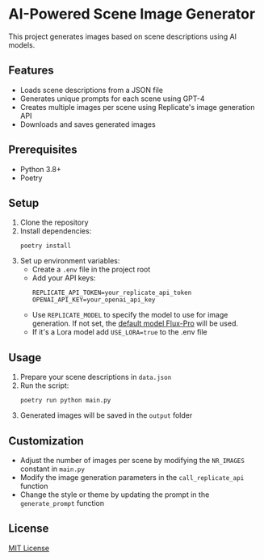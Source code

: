 # AI-Powered Scene Image Generator

This project generates images based on scene descriptions using AI models.

## Features

- Loads scene descriptions from a JSON file
- Generates unique prompts for each scene using GPT-4
- Creates multiple images per scene using Replicate's image generation API
- Downloads and saves generated images

## Prerequisites

- Python 3.8+
- Poetry

## Setup

1. Clone the repository
2. Install dependencies:
   ```
   poetry install
   ```
3. Set up environment variables:
   - Create a `.env` file in the project root
   - Add your API keys:
     ```
     REPLICATE_API_TOKEN=your_replicate_api_token
     OPENAI_API_KEY=your_openai_api_key
     ```
   - Use `REPLICATE_MODEL` to specify the model to use for image generation. If not set, the [default model Flux-Pro](https://replicate.com/black-forest-labs/flux-pro) will be used. 
   - If it's a Lora model add `USE_LORA=true` to the .env file

## Usage

1. Prepare your scene descriptions in `data.json`
2. Run the script:
   ```
   poetry run python main.py
   ```
3. Generated images will be saved in the `output` folder

## Customization

- Adjust the number of images per scene by modifying the `NR_IMAGES` constant in `main.py`
- Modify the image generation parameters in the `call_replicate_api` function
- Change the style or theme by updating the prompt in the `generate_prompt` function

## License

[MIT License](LICENSE)